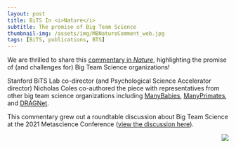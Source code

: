 ```yaml
---
layout: post
title: BiTS In <i>Nature</i>
subtitle: The promise of Big Team Science
thumbnail-img: /assets/img/MBNatureComment_web.jpg
tags: [BiTS, publications, BTS]
---
```


We are thrilled to share this [commentary in <I>Nature</I>](https://www.nature.com/articles/d41586-022-00150-2), highlighting the promise of (and challenges for) Big Team Science organizations! 

Stanford BiTS Lab co-director (and Psychological Science Accelerator director) Nicholas Coles co-authored the piece with representatives from other big team science organizations including [ManyBabies](https://manybabies.github.io), [ManyPrimates](https://manyprimates.github.io), and [DRAGNet](https://dragnetglobal.weebly.com/). 

This commentary grew out a roundtable discussion about Big Team Science at the 2021 Metascience Conference ([view the discussion here](https://www.youtube.com/watch?v=6xnvNA-zycA)).

<img style="float: right;" src="/assets/img/MBNatureComment_web.jpg">
